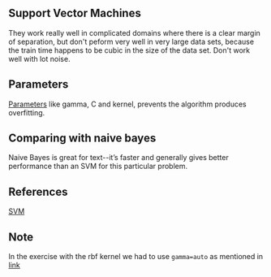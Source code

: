 ## Support Vector Machines
They work really well in complicated domains where there is a clear margin of separation, but don't peform very well in very large data sets, because the train time happens to be cubic in the size of the data set.
Don't work well with lot noise.

## Parameters
[Parameters](https://scikit-learn.org/stable/auto_examples/svm/plot_rbf_parameters.html) like gamma, C and kernel, prevents the algorithm produces overfitting.


## Comparing with naive bayes

Naive Bayes is great for text--it’s faster and generally gives better performance than an SVM for this particular problem.

## References
[SVM](https://scikit-learn.org/stable/modules/svm.html)

## Note
In the exercise with the rbf kernel we had to use `gamma=auto` as mentioned in [link](https://github.com/udacity/ud120-projects/issues/283)

